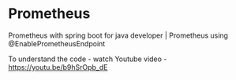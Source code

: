 # Prometheus
Prometheus with spring boot for java developer | Prometheus using @EnablePrometheusEndpoint 

To understand the code - watch Youtube video - https://youtu.be/b9hSrOpb_dE 
